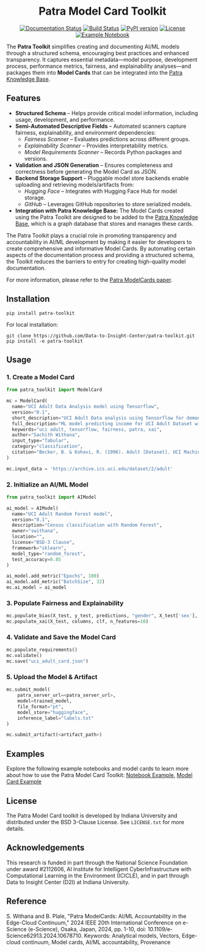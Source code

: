 <div align="center">
  
# Patra Model Card Toolkit

[![Documentation Status](https://img.shields.io/badge/docs-latest-blue.svg)](https://patra-toolkit.readthedocs.io/en/latest/)
[![Build Status](https://github.com/Data-to-Insight-Center/patra-toolkit/actions/workflows/ci.yml/badge.svg)](https://github.com/Data-to-Insight-Center/patra-toolkit/actions)
[![PyPI version](https://badge.fury.io/py/patra-toolkit.svg)](https://pypi.org/project/patra-toolkit/)
[![License](https://img.shields.io/badge/License-BSD%203--Clause-blue.svg)](https://opensource.org/licenses/BSD-3-Clause)
[![Example Notebook](https://colab.research.google.com/assets/colab-badge.svg)](https://colab.research.google.com/github/Data-to-Insight-Center/patra-toolkit/blob/main/examples/notebooks/GettingStarted.ipynb)

</div>

The **Patra Toolkit** simplifies creating and documenting AI/ML models through a structured schema, encouraging best practices and enhanced transparency. It captures essential metadata—model purpose, development process, performance metrics, fairness, and explainability analyses—and packages them into **Model Cards** that can be integrated into the [Patra Knowledge Base](https://github.com/Data-to-Insight-Center/patra-kg).

## Features
- **Structured Schema** – Helps provide critical model information, including usage, development, and performance.
- **Semi-Automated Descriptive Fields** – Automated scanners capture fairness, explainability, and environment dependencies:
  - *Fairness Scanner* – Evaluates predictions across different groups.  
  - *Explainability Scanner* – Provides interpretability metrics.  
  - *Model Requirements Scanner* – Records Python packages and versions.
- **Validation and JSON Generation** – Ensures completeness and correctness before generating the Model Card as JSON.
- **Backend Storage Support** – Pluggable model store backends enable uploading and retrieving models/artifacts from:
  - *Hugging Face* – Integrates with Hugging Face Hub for model storage.  
  - *GitHub* – Leverages GitHub repositories to store serialized models.  
- **Integration with Patra Knowledge Base:** The Model Cards created using the Patra Toolkit are designed to be added to the [Patra Knowledge Base](https://github.com/Data-to-Insight-Center/patra-kg), which is a graph database that stores and manages these cards.

The Patra Toolkit plays a crucial role in promoting transparency and accountability in AI/ML development by making it easier for developers to create comprehensive and informative Model Cards. By automating certain aspects of the documentation process and providing a structured schema, the Toolkit reduces the barriers to entry for creating high-quality model documentation.

For more information, please refer to the [Patra ModelCards paper](https://ieeexplore.ieee.org/document/10678710).


## Installation

```shell
pip install patra-toolkit
```
For local installation:
```shell
git clone https://github.com/Data-to-Insight-Center/patra-toolkit.git
pip install -e patra-toolkit
```

## Usage

### 1. Create a Model Card
```python
from patra_toolkit import ModelCard

mc = ModelCard(
  name="UCI Adult Data Analysis model using Tensorflow",
  version="0.1",
  short_description="UCI Adult Data analysis using Tensorflow for demonstration of Patra Model Cards.",
  full_description="ML model predicting income for UCI Adult Dataset with fairness & explainability scans.",
  keywords="uci adult, tensorflow, fairness, patra, xai",
  author="Sachith Withana",
  input_type="Tabular",
  category="classification",
  citation="Becker, B. & Kohavi, R. (1996). Adult [Dataset]. UCI Machine Learning Repository. https://doi.org/10.24432/C5XW20."
)

mc.input_data = 'https://archive.ics.uci.edu/dataset/2/adult'
```

### 2. Initialize an AI/ML Model
```python
from patra_toolkit import AIModel

ai_model = AIModel(
  name="UCI Adult Random Forest model",
  version="0.1",
  description="Census classification with Random Forest",
  owner="swithana",
  location="",
  license="BSD-3 Clause",
  framework="sklearn",
  model_type="random_forest",
  test_accuracy=0.85
)

ai_model.add_metric("Epochs", 100)
ai_model.add_metric("BatchSize", 32)
mc.ai_model = ai_model
```

### 3. Populate Fairness and Explainability
```python
mc.populate_bias(X_test, y_test, predictions, "gender", X_test['sex'], clf)
mc.populate_xai(X_test, columns, clf, n_features=10)
```

### 4. Validate and Save the Model Card
```python
mc.populate_requirements()
mc.validate()
mc.save("uci_adult_card.json")
```

### 5. Upload the Model & Artifact
```python
mc.submit_model(
    patra_server_url=<patra_server_url>,
    model=trained_model,
    file_format="pt",
    model_store="huggingface",
    inference_label="labels.txt"
)

mc.submit_artifact(<artifact_path>)
```

## Examples
Explore the following example notebooks and model cards to learn more about how to use the Patra Model Card Toolkit:
[Notebook Example](./examples/notebooks/GettingStarted.ipynb), [Model Card Example](./examples/model_cards/tesorflow_adult_nn_MC.json)

## License
The Patra Model Card toolkit is developed by Indiana University and distributed under the BSD 3-Clause License. See `LICENSE.txt` for more details.

## Acknowledgements
This research is funded in part through the National Science Foundation under award #2112606, AI Institute for Intelligent CyberInfrastructure with Computational Learning in the Environment (ICICLE), and in part through Data to Insight Center (D2I) at Indiana University.

## Reference
S. Withana and B. Plale, "Patra ModelCards: AI/ML Accountability in the Edge-Cloud Continuum," 2024 IEEE 20th International Conference on e-Science (e-Science), Osaka, Japan, 2024, pp. 1-10, doi: 10.1109/e-Science62913.2024.10678710. Keywords: Analytical models, Vectors, Edge-cloud continuum, Model cards, AI/ML accountability, Provenance

